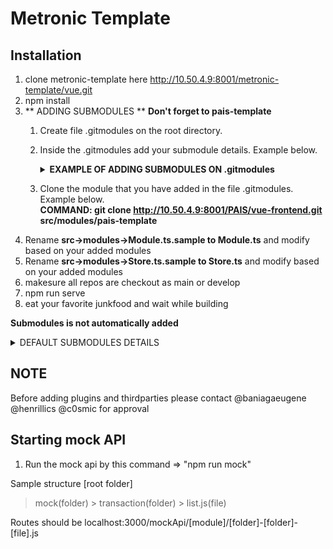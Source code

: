 # Metronic Template

## Installation

1. clone metronic-template here http://10.50.4.9:8001/metronic-template/vue.git
2. npm install
3. ** ADDING SUBMODULES **
    **Don't forget to pais-template**
    1. Create file .gitmodules on the root directory.
    2. Inside the .gitmodules add your submodule details. Example below.
        <details>
            <summary markdown="span"> <b>EXAMPLE OF ADDING SUBMODULES ON .gitmodules</b> </summary>
            <b>[submodule "src/modules/pais-template"]</b><br>
    	    <b>path = src/modules/pais-template</b><br>
    	    <b>url = http://10.50.4.9:8001/PAIS/vue-frontend.git</b><br><br>
    
            <b>[submodule "src/modules/cmis"]</b><br>
            <b>path = src/modules/cmis</b><br>
            <b>url = http://10.50.4.9:8001/PAHRMISV2/frontend/cmis.git</b><br>
            <b>branch = main</b><br><br>
            <b>[submodule "src/modules/orderpub"]</b><br>
            <b>path = src/modules/orderpub</b><br>
            <b>url = http://10.50.4.9:8001/PAHRMISV2/frontend/opis.git</b><br>
            <b>branch = develop</b>
    	
        </details>
    
    3. Clone the module that you have added in the file .gitmodules. Example below.<br>
        **COMMAND: git clone http://10.50.4.9:8001/PAIS/vue-frontend.git src/modules/pais-template<br>**
4. Rename **src->modules->Module.ts.sample to Module.ts** and modify based on your added modules
5. Rename **src->modules->Store.ts.sample to Store.ts** and modify based on your added modules
6. makesure all repos are checkout as main or develop
7. npm run serve
8. eat your favorite junkfood and wait while building

**Submodules is not automatically added**
<details>
  <summary markdown="span"> DEFAULT SUBMODULES DETAILS </summary>
    <details>
        <summary markdown="span"> PAIS-TEMPLATE </summary>
        [submodule "src/modules/pais-template"]<br>
    	path = src/modules/pais-template<br>
    	url = http://10.50.4.9:8001/PAIS/vue-frontend.git<br>
    	branch = main 
	</details>
	
    <details>
        <summary markdown="span"> CMIS </summary>
        [submodule "src/modules/cmis"]<br>
    	path = src/modules/cmis<br>
    	url = http://10.50.4.9:8001/PAHRMISV2/frontend/cmis.git<br>
    	branch = develop 
	</details>
	
    <details>
        <summary markdown="span"> PAPIS </summary>
        [submodule "src/modules/papis"]<br>
    	path = src/modules/papis<br>
    	url = http://10.50.4.9:8001/PAHRMISV2/frontend/papis.git<br>
    	branch = develop 
	</details>
	
    <details>
        <summary markdown="span"> Retirment IS </summary>
        [submodule "src/modules/ris"]<br>
    	path = src/modules/ris<br>
    	url = http://10.50.4.9:8001/PAHRMISV2/frontend/retirement-is.git<br>
    	branch = main 
	</details>
	
    <details>
        <summary markdown="span"> ORDER PUB </summary>
        [submodule "src/modules/opis"]<br>
    	path = src/modules/opis<br>
    	url = http://10.50.4.9:8001/PAHRMISV2/frontend/opis.git<br>
    	branch = develop 
	</details>
	
    <details>
        <summary markdown="span"> MPF </summary>
        [submodule "src/modules/mpf"]<br>
    	path = src/modules/mpf<br>
    	url = http://10.50.4.9:8001/PAHRMISV2/frontend/mpf.git<br>
    	branch = develop 
	</details>
	
    <details>
        <summary markdown="span"> DIRS </summary>
        [submodule "src/modules/diras"]<br>
    	path = src/modules/diras<br>
    	url = http://10.50.4.9:8001/PAHRMISV2/frontend/dental.git<br>
    	branch = main 
	</details>
	
</details>

## NOTE
Before adding plugins and thirdparties
please contact @baniagaeugene @henrillics @c0smic for approval

## Starting mock API ##
1. Run the mock api by this command => "npm run mock"

Sample structure
[root folder]
> mock(folder)
    > transaction(folder)
        > list.js(file)

Routes should be 
localhost:3000/mockApi/[module]/[folder]-[folder]-[file].js